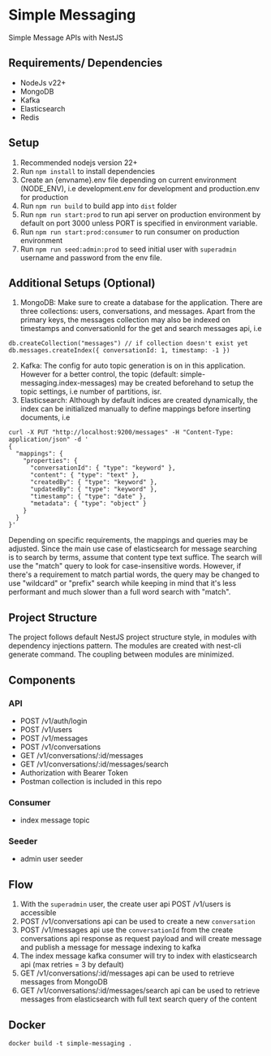 # Simple Messaging

Simple Message APIs with NestJS

## Requirements/ Dependencies
- NodeJs v22+
- MongoDB
- Kafka
- Elasticsearch
- Redis

## Setup
1. Recommended nodejs version 22+
2. Run `npm install` to install dependencies
3. Create an {envname}.env file depending on current environment (NODE_ENV), i.e development.env for development and production.env for production
4. Run `npm run build` to build app into `dist` folder
5. Run `npm run start:prod` to run api server on production environment by default on port 3000 unless PORT is specified in environment variable.
6. Run `npm run start:prod:consumer` to run consumer on production environment
7. Run `npm run seed:admin:prod` to seed initial user with `superadmin` username and password from the env file.

## Additional Setups (Optional)
1. MongoDB: Make sure to create a database for the application. There are three collections: users, conversations, and messages. Apart from the primary keys, the messages collection may also be indexed on timestamps and conversationId for the get and search messages api, i.e 
```
db.createCollection("messages") // if collection doesn't exist yet
db.messages.createIndex({ conversationId: 1, timestamp: -1 })
```
2. Kafka: The config for auto topic generation is on in this application. However for a better control, the topic (default: simple-messaging.index-messages) may be created beforehand to setup the topic settings, i.e number of partitions, isr.
3. Elasticsearch: Although by default indices are created dynamically, the index can be initialized manually to define mappings before inserting documents, i.e
```
curl -X PUT "http://localhost:9200/messages" -H "Content-Type: application/json" -d '
{
  "mappings": {
    "properties": {
      "conversationId": { "type": "keyword" },
      "content": { "type": "text" },
      "createdBy": { "type": "keyword" },
      "updatedBy": { "type": "keyword" },
      "timestamp": { "type": "date" },
      "metadata": { "type": "object" }
    }
  }
}'
```
Depending on specific requirements, the mappings and queries may be adjusted. Since the main use case of elasticsearch for message searching is to search by terms, assume that content type text suffice. The search will use the "match" query to look for case-insensitive words.
However, if there's a requirement to match partial words, the query may be changed to use "wildcard" or "prefix" search while keeping in mind that it's less performant and much slower than a full word search with "match".

## Project Structure
The project follows default NestJS project structure style, in modules with dependency injections pattern.
The modules are created with nest-cli generate command.
The coupling between modules are minimized.

## Components

### API
- POST /v1/auth/login
- POST /v1/users
- POST /v1/messages
- POST /v1/conversations
- GET /v1/conversations/:id/messages
- GET /v1/conversations/:id/messages/search
- Authorization with Bearer Token
- Postman collection is included in this repo


### Consumer
- index message topic

### Seeder
- admin user seeder

## Flow
1. With the `superadmin` user, the create user api POST /v1/users is accessible
2. POST /v1/conversations api can be used to create a new `conversation`
3. POST /v1/messages api use the `conversationId` from the create conversations api response as request payload and will create message and publish a message for message indexing to kafka
4. The index message kafka consumer will try to index with elasticsearch api (max retries = 3 by default)
5. GET /v1/conversations/:id/messages api can be used to retrieve messages from MongoDB
6. GET /v1/conversations/:id/messages/search api can be used to retrieve messages from elasticsearch with full text search query of the content


## Docker

```
docker build -t simple-messaging .
```